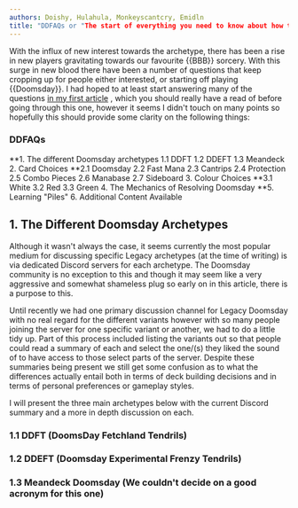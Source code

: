 ```yaml
---
authors: Doishy, Hulahula, Monkeyscantcry, Emidln
title: "DDFAQs or "The start of everything you need to know about how to end the world in 2020"
---
```


With the influx of new interest towards the archetype, there
has been a rise in new players gravitating towards our favourite
{{BBB}} sorcery. With this surge in new blood there have been a
number of questions that keep cropping up for people either 
interested, or starting off playing {{Doomsday}}. I had hoped to
at least start answering many of the questions
[in my first article](/article/2020/03/12/pretty-mean-deck.md) 
, which you should really have a read of before going through this
one, however it seems I didn't touch on many points so hopefully this
should provide some clarity on the following things:

### DDFAQs

**1. The different Doomsday archetypes
1.1 DDFT
1.2 DDEFT
1.3 Meandeck
2. Card Choices
**2.1 Doomsday
2.2 Fast Mana
2.3 Cantrips
2.4 Protection
2.5 Combo Pieces
2.6 Manabase
2.7 Sideboard
3. Colour Choices
**3.1 White
3.2 Red
3.3 Green
4. The Mechanics of Resolving Doomsday
**5. Learning "Piles"
6. Additional Content Available


## 1. The Different Doomsday Archetypes

Although it wasn't always the case, it seems currently the most 
popular medium for discussing specific Legacy archetypes (at the 
time of writing) is via dedicated Discord servers for each
archetype. The Doomsday community is no exception to this and
though it may seem like a very aggressive and somewhat shameless
plug so early on in this article, there is a purpose to this.

Until recently we had one primary discussion channel for Legacy
Doomsday with no real regard for the different variants however with
so many people joining the server for one specific variant or another, 
we had to do a little tidy up. Part of this process included listing 
the variants out so that people could read a summary of each and select
the one/(s) they liked the sound of to have access to those select
parts of the server. Despite these summaries being present we still get
some confusion as to what the differences actually entail both in terms
of deck building decisions and in terms of personal preferences or
gameplay styles.

I will present the three main archetypes below with the current Discord 
summary and a more in depth discussion on each. 



### 1.1 DDFT (DoomsDay Fetchland Tendrils)

### 1.2 DDEFT (Doomsday Experimental Frenzy Tendrils)

### 1.3 Meandeck Doomsday (We couldn't decide on a good acronym for this one)
